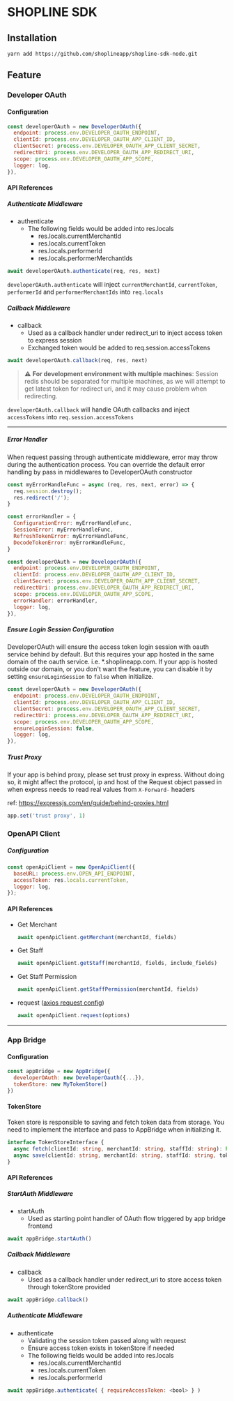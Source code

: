 # SHOPLINE SDK

## Installation

`yarn add https://github.com/shoplineapp/shopline-sdk-node.git`

## Feature

### Developer OAuth

#### Configuration

```js
const developerOAuth = new DeveloperOAuth({
  endpoint: process.env.DEVELOPER_OAUTH_ENDPOINT,
  clientId: process.env.DEVELOPER_OAUTH_APP_CLIENT_ID,
  clientSecret: process.env.DEVELOPER_OAUTH_APP_CLIENT_SECRET,
  redirectUri: process.env.DEVELOPER_OAUTH_APP_REDIRECT_URI,
  scope: process.env.DEVELOPER_OAUTH_APP_SCOPE,
  logger: log,
}),
```

#### API References

##### Authenticate Middleware

- authenticate
  - The following fields would be added into res.locals
    - res.locals.currentMerchantId
    - res.locals.currentToken
    - res.locals.performerId
    - res.locals.performerMerchantIds

```js
await developerOAuth.authenticate(req, res, next)
```

`developerOAuth.authenticate` will inject `currentMerchantId`, `currentToken`, `performerId` and `performerMerchantIds` into `req.locals`

##### Callback Middleware

- callback
  - Used as a callback handler under redirect_uri to inject access token to express session
  - Exchanged token would be added to req.session.accessTokens


```javascript
await developerOAuth.callback(req, res, next)
```

> :warning: **For development environment with multiple machines**: Session redis should be separated for multiple machines, as we will attempt to get latest token for redirect uri, and it may cause problem when redirecting.

`developerOAuth.callback` will handle OAuth callbacks and inject `accessTokens` into `req.session.accessTokens`

---

##### Error Handler
When request passing through authenticate middleware, error may throw during the authentication process.
You can override the default error handling by pass in middlewares to DeveloperOAuth constructor
```js
const myErrorHandleFunc = async (req, res, next, error) => {
  req.session.destroy();
  res.redirect('/');
}

const errorHandler = {
  ConfigurationError: myErrorHandleFunc,
  SessionError: myErrorHandleFunc,
  RefreshTokenError: myErrorHandleFunc,
  DecodeTokenError: myErrorHandleFunc,
}

const developerOAuth = new DeveloperOAuth({
  endpoint: process.env.DEVELOPER_OAUTH_ENDPOINT,
  clientId: process.env.DEVELOPER_OAUTH_APP_CLIENT_ID,
  clientSecret: process.env.DEVELOPER_OAUTH_APP_CLIENT_SECRET,
  redirectUri: process.env.DEVELOPER_OAUTH_APP_REDIRECT_URI,
  scope: process.env.DEVELOPER_OAUTH_APP_SCOPE,
  errorHandler: errorHandler,
  logger: log,
}),
```

##### Ensure Login Session Configuration
DeveloperOAuth will ensure the access token login session with oauth service behind by default.
But this requires your app hosted in the same domain of the oauth service. i.e. *.shoplineapp.com.
If your app is hosted outside our domain, or you don't want the feature, you can disable it by setting `ensureLoginSession` to `false` when initialize.

```js
const developerOAuth = new DeveloperOAuth({
  endpoint: process.env.DEVELOPER_OAUTH_ENDPOINT,
  clientId: process.env.DEVELOPER_OAUTH_APP_CLIENT_ID,
  clientSecret: process.env.DEVELOPER_OAUTH_APP_CLIENT_SECRET,
  redirectUri: process.env.DEVELOPER_OAUTH_APP_REDIRECT_URI,
  scope: process.env.DEVELOPER_OAUTH_APP_SCOPE,
  ensureLoginSession: false,
  logger: log,
}),
```

##### Trust Proxy
If your app is behind proxy, please set trust proxy in express.
Without doing so, it might affect the protocol, ip and host of the Request object passed in when express needs to read real values from `X-Forward-` headers

ref: https://expressjs.com/en/guide/behind-proxies.html

```js
app.set('trust proxy', 1)
```


### OpenAPI Client

##### Configuration

```js
const openApiClient = new OpenApiClient({
  baseURL: process.env.OPEN_API_ENDPOINT,
  accessToken: res.locals.currentToken,
  logger: log,
});
```

#### API References

- Get Merchant
  ```javascript
  await openApiClient.getMerchant(merchantId, fields)
  ```
- Get Staff
  ```javascript
  await openApiClient.getStaff(merchantId, fields, include_fields)
  ```
- Get Staff Permission
  ```javascript
  await openApiClient.getStaffPermission(merchantId, fields)
  ```
- request ([axios request config](https://github.com/axios/axios#request-config))
  ```javascript
  await openApiClient.request(options)
  ```

---

### App Bridge

#### Configuration

```js
const appBridge = new AppBridge({
  developerOAuth: new DeveloperOauth({...}),
  tokenStore: new MyTokenStore()
})
```

#### TokenStore
Token store is responsible to saving and fetch token data from storage.
You need to implement the interface and pass to AppBridge when initializing it.

```typescript
interface TokenStoreInterface {
  async fetch(clientId: string, merchantId: string, staffId: string): Promise<any>
  async save(clientId: string, merchantId: string, staffId: string, tokenData: any): Promise<any>
}
```

#### API References

##### StartAuth Middleware

- startAuth
  - Used as starting point handler of OAuth flow triggered by app bridge frontend
    
```js
await appBridge.startAuth()
```

##### Callback Middleware

- callback
  - Used as a callback handler under redirect_uri to store access token through tokenStore provided

```javascript
await appBridge.callback()
```

##### Authenticate Middleware

- authenticate
  - Validating the session token passed along with request
  - Ensure access token exists in tokenStore if needed
  - The following fields would be added into res.locals
    - res.locals.currentMerchantId
    - res.locals.currentToken
    - res.locals.performerId

```js
await appBridge.authenticate( { requireAccessToken: <bool> } )
```

